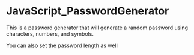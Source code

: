 # JavaScript_PasswordGenerator

<p>This is a password generator that will generate a random password using characters, numbers, and symbols.</p>
<p>You can also set the password length as well</p>
